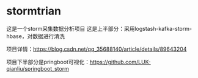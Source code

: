 # stormtrian
这是一个storm采集数据分析项目
这是上半部分：采用logstash-kafka-storm-hbase，对数据进行清洗

项目详情：https://blog.csdn.net/qq_35688140/article/details/89643204

项目下半部分是pringboot可视化：https://github.com/LUK-qianliu/springboot_storm
